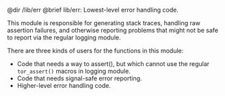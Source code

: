 @dir /lib/err
@brief lib/err: Lowest-level error handling code.

This module is responsible for generating stack traces, handling raw
assertion failures, and otherwise reporting problems that might not be
safe to report via the regular logging module.

There are three kinds of users for the functions in this module:
  * Code that needs a way to assert(), but which cannot use the regular
    `tor_assert()` macros in logging module.
  * Code that needs signal-safe error reporting.
  * Higher-level error handling code.

